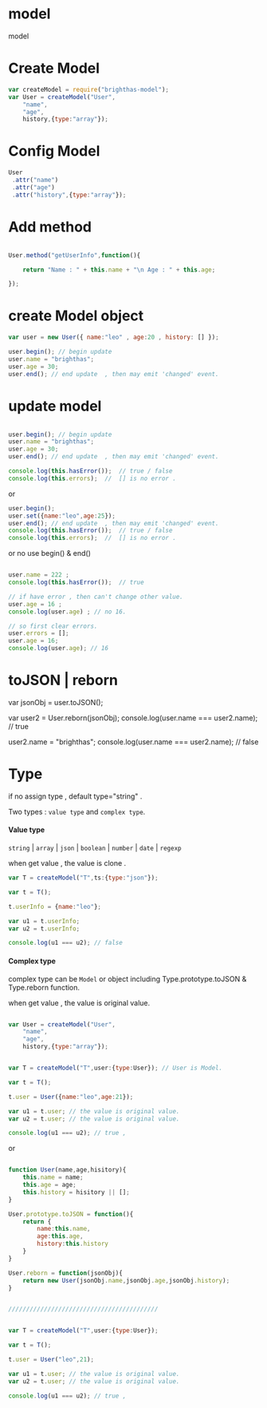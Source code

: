 model
=====

model

Create Model
============

```js
var createModel = require("brighthas-model");
var User = createModel("User",
	"name",
	"age",
	history,{type:"array"});
```

Config Model
============
```js
User
 .attr("name")
 .attr("age")
 .attr("history",{type:"array"});
```

Add method
==========

```js

User.method("getUserInfo",function(){

	return "Name : " + this.name + "\n Age : " + this.age;

});


```

create Model object
===================

```js
var user = new User({ name:"leo" , age:20 , history: [] });

user.begin(); // begin update
user.name = "brighthas";
user.age = 30;
user.end(); // end update  , then may emit 'changed' event. 

```

update model
============

```js

user.begin(); // begin update
user.name = "brighthas";
user.age = 30;
user.end(); // end update  , then may emit 'changed' event. 

console.log(this.hasError());  // true / false
console.log(this.errors);  //  [] is no error .

```

or

```js
user.begin();
user.set({name:"leo",age:25});
user.end(); // end update  , then may emit 'changed' event. 
console.log(this.hasError());  // true / false
console.log(this.errors);  //  [] is no error .
```

or no use begin() & end()

```js

user.name = 222 ;
console.log(this.hasError());  // true 

// if have error , then can't change other value.
user.age = 16 ;  
console.log(user.age) ; // no 16.

// so first clear errors.
user.errors = [];
user.age = 16; 
console.log(user.age); // 16

```

toJSON | reborn
===============

var jsonObj = user.toJSON();

var user2 = User.reborn(jsonObj);
console.log(user.name === user2.name); // true

user2.name = "brighthas";
console.log(user.name === user2.name); // false


Type
====

if no assign type , default type="string" .

Two types : `value type` and `complex type`.

#### Value type

`string` | `array` | `json` | `boolean` | `number` | `date` | `regexp`

when get value , the value is clone .

```js
var T = createModel("T",ts:{type:"json"});

var t = T();

t.userInfo = {name:"leo"};

var u1 = t.userInfo;
var u2 = t.userInfo;

console.log(u1 === u2); // false

```

#### Complex type

complex type can be `Model` or object including Type.prototype.toJSON & Type.reborn function.

when get value , the value is original value.

```js

var User = createModel("User",
	"name",
	"age",
	history,{type:"array"});


var T = createModel("T",user:{type:User}); // User is Model.

var t = T();

t.user = User({name:"leo",age:21});

var u1 = t.user; // the value is original value.
var u2 = t.user; // the value is original value.

console.log(u1 === u2); // true , 

```

or

```js

function User(name,age,hisitory){
	this.name = name;
	this.age = age;
	this.history = hisitory || [];
}

User.prototype.toJSON = function(){
	return {
		name:this.name,
		age:this.age,
		history:this.history
	}
}

User.reborn = function(jsonObj){
	return new User(jsonObj.name,jsonObj.age,jsonObj.history);
}


//////////////////////////////////////////


var T = createModel("T",user:{type:User});

var t = T();

t.user = User("leo",21);

var u1 = t.user; // the value is original value.
var u2 = t.user; // the value is original value.

console.log(u1 === u2); // true , 

```










